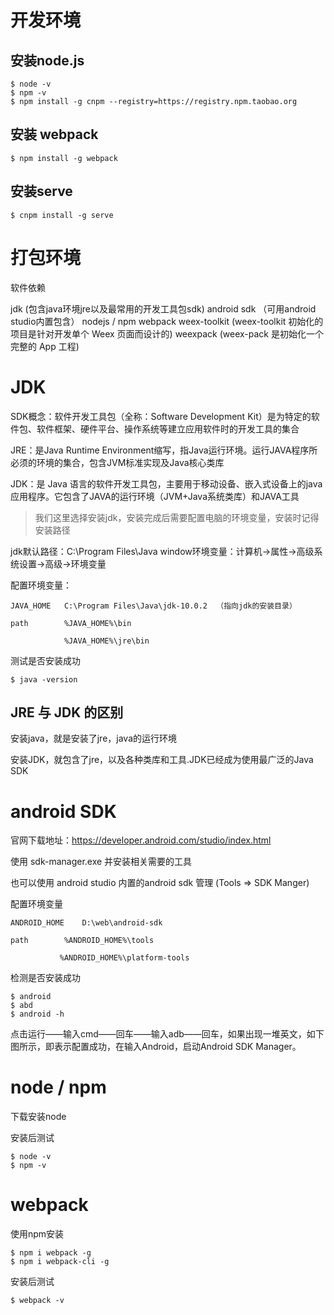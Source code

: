 
# 开发环境

## 安装node.js


```
$ node -v
$ npm -v
$ npm install -g cnpm --registry=https://registry.npm.taobao.org
```


## 安装 webpack

```
$ npm install -g webpack
```



## 安装serve

```
$ cnpm install -g serve
```





# 打包环境


软件依赖

jdk              (包含java环境jre以及最常用的开发工具包sdk)
android sdk     （可用android studio内置包含）
nodejs / npm
webpack
weex-toolkit        (weex-toolkit 初始化的项目是针对开发单个 Weex 页面而设计的)
weexpack            (weex-pack 是初始化一个完整的 App 工程)



# JDK

SDK概念：软件开发工具包（全称：Software Development Kit）是为特定的软件包、软件框架、硬件平台、操作系统等建立应用软件时的开发工具的集合

JRE：是Java Runtime Environment缩写，指Java运行环境。运行JAVA程序所必须的环境的集合，包含JVM标准实现及Java核心类库

JDK：是 Java 语言的软件开发工具包，主要用于移动设备、嵌入式设备上的java应用程序。它包含了JAVA的运行环境（JVM+Java系统类库）和JAVA工具

> 我们这里选择安装jdk，安装完成后需要配置电脑的环境变量，安装时记得安装路径


jdk默认路径：C:\Program Files\Java
window环境变量：计算机→属性→高级系统设置→高级→环境变量


配置环境变量：

```
JAVA_HOME	C:\Program Files\Java\jdk-10.0.2  （指向jdk的安装目录）

path        %JAVA_HOME%\bin

            %JAVA_HOME%\jre\bin
```

测试是否安装成功

```
$ java -version
```

## JRE 与 JDK 的区别

安装java，就是安装了jre，java的运行环境

安装JDK，就包含了jre，以及各种类库和工具.JDK已经成为使用最广泛的Java SDK



# android SDK

官网下载地址：https://developer.android.com/studio/index.html 

使用 sdk-manager.exe 并安装相关需要的工具

也可以使用 android studio 内置的android sdk 管理  (Tools => SDK Manger)

配置环境变量

```
ANDROID_HOME    D:\web\android-sdk

path        %ANDROID_HOME%\tools

           %ANDROID_HOME%\platform-tools
```

检测是否安装成功

```
$ android
$ abd
$ android -h
```

点击运行——输入cmd——回车——输入adb——回车，如果出现一堆英文，如下图所示，即表示配置成功，在输入Android，启动Android SDK Manager。



# node / npm

下载安装node

安装后测试
```
$ node -v
$ npm -v
```

# webpack

使用npm安装

```
$ npm i webpack -g
$ npm i webpack-cli -g

```
安装后测试

```
$ webpack -v
```

